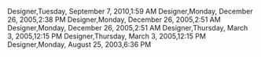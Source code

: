 ﻿Designer,Tuesday, September 7, 2010,1:59 AMDesigner,Monday, December 26, 2005,2:38 PMDesigner,Monday, December 26, 2005,2:51 AMDesigner,Monday, December 26, 2005,2:51 AMDesigner,Thursday, March 3, 2005,12:15 PMDesigner,Thursday, March 3, 2005,12:15 PMDesigner,Monday, August 25, 2003,6:36 PM